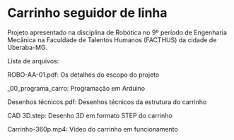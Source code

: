 # Carrinho seguidor de linha
Projeto apresentado na disciplina de Robótica no 9º período de Engenharia Mecânica na Faculdade de Talentos Humanos (FACTHUS) da cidade de Uberaba-MG.

Lista de arquivos:

ROBO-AA-01.pdf: Os detalhes do escopo do projeto

_00_programa_carro: Programação em Arduino

Desenhos técnicos.pdf: Desenhos técnicos da estrutura do carrinho

CAD 3D.step: Desenho 3D em formato STEP do carrinho

Carrinho-360p.mp4: Vídeo do carrinho em funcionamento

